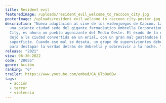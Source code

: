 ```yaml
---
title: Resident evil
featuredImage: /uploads/resident_evil_welcome_to_raccoon_city.jpg
posterImage: /uploads/resident_evil_welcome_to_raccoon_city-poster.jpg
description: "Nueva adaptación al cine de los videojuegos de Capcom. La que fue
  una pujante ciudad sede del gigante farmacéutico Umbrella Corporation, Raccoon
  City, es ahora un pueblo agonizante del Medio Oeste. El éxodo de la compañía
  dejó a la ciudad convertida en un erial… con un gran mal gestándose bajo la
  superficie. Cuando ese mal se desata, un grupo de supervivientes deben unirse
  para destapar la verdad detrás de Umbrella y sobrevivir a la noche. "
release: "2021"
view: 06-30-2022
code: "20055"
genre: Acción
ranking: "6"
trailer: https://www.youtube.com/embed/GA_HTbOeOBw
tags:
  - acción
  - terror
  - violencia
---
```

